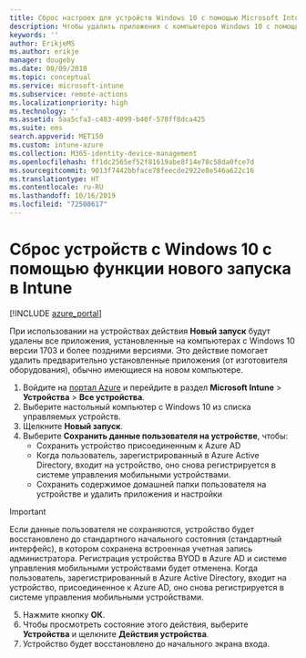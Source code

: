 ```yaml
---
title: Сброс настроек для устройств Windows 10 с помощью Microsoft Intune — Azure | Документация Майкрософт
description: Чтобы удалить приложения с компьютеров Windows 10 с помощью Microsoft Intune, используйте действие "Чистый запуск".
keywords: ''
author: ErikjeMS
ms.author: erikje
manager: dougeby
ms.date: 08/09/2018
ms.topic: conceptual
ms.service: microsoft-intune
ms.subservice: remote-actions
ms.localizationpriority: high
ms.technology: ''
ms.assetid: 5aa5cfa3-c483-4099-b40f-578ff8dca425
ms.suite: ems
search.appverid: MET150
ms.custom: intune-azure
ms.collection: M365-identity-device-management
ms.openlocfilehash: ff1dc2565ef52f81619abe8f14e78c58da0fce7d
ms.sourcegitcommit: 9013f7442bbface78feecde2922e8e546a622c16
ms.translationtype: HT
ms.contentlocale: ru-RU
ms.lasthandoff: 10/16/2019
ms.locfileid: "72508617"
---
```

# <a name="use-fresh-start-to-reset-windows-10-devices-with-intune"></a>Сброс устройств с Windows 10 с помощью функции нового запуска в Intune


[!INCLUDE [azure_portal](../includes/azure_portal.md)]

При использовании на устройствах действия **Новый запуск** будут удалены все приложения, установленные на компьютерах с Windows 10 версии 1703 и более поздними версиями. Это действие помогает удалить предварительно установленные приложения (от изготовителя оборудования), обычно имеющиеся на новом компьютере. 

1. Войдите на [портал Azure](https://portal.azure.com) и перейдите в раздел **Microsoft Intune** > **Устройства** > **Все устройства**.
2. Выберите настольный компьютер с Windows 10 из списка управляемых устройств.
3. Щелкните **Новый запуск**. 
4. Выберите **Сохранить данные пользователя на устройстве**, чтобы:
   * Сохранить устройство присоединенным к Azure AD
   * Когда пользователь, зарегистрированный в Azure Active Directory, входит на устройство, оно снова регистрируется в системе управления мобильными устройствами.
   * Сохранить содержимое домашней папки пользователя на устройстве и удалить приложения и настройки

  > [!IMPORTANT]
 > Если данные пользователя не сохраняются, устройство будет восстановлено до стандартного начального состояния (стандартный интерфейс), в котором сохранена встроенная учетная запись администратора.
 > Регистрация устройства BYOD в Azure AD и системе управления мобильными устройствами будет отменена.
 > Когда пользователь, зарегистрированный в Azure Active Directory, входит на устройство, присоединенное к Azure AD, оно снова регистрируется в системе управления мобильными устройствами.
 
5. Нажмите кнопку **ОК**.   
6. Чтобы просмотреть состояние этого действия, выберите **Устройства** и щелкните **Действия устройства**.  
7. Устройство будет восстановлено до начального экрана входа.
